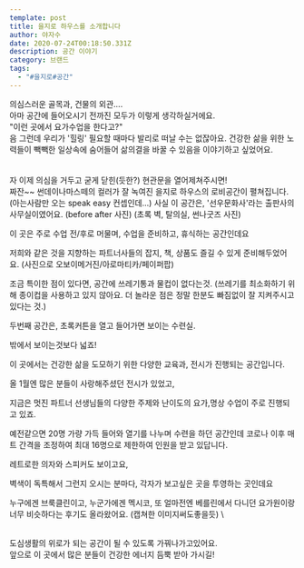 ```yaml
---
template: post
title: 을지로 하우스를 소개합니다
author: 야자수
date: 2020-07-24T00:18:50.331Z
description: 공간 이야기
category: 브랜드
tags:
  - "#을지로#공간"
---
```

의심스러운 골목과, 건물의 외관....\
아마 공간에 들어오시기 전까진 모두가 이렇게 생각하실거에요.\
"이런 곳에서 요가수업을 한다고?"\
음 그런데 우리가 '힐링' 필요할 때마다 발리로 떠날 수는 없잖아요.
건강한 삶을 위한 노력들이 빽빽한 일상속에 숨어들어 삶의결을 바꿀 수 있음을 이야기하고 싶었어요.\
\
\
자 이제 의심을 거두고 굳게 닫힌(듯한?) 현관문을 열어제쳐주시면!\
짜잔\~\~  썬데이나마스떼의 컬러가 잘 녹여진 을지로 하우스의 로비공간이 펼쳐집니다. (아는사람만 오는 speak easy 컨셉인데...) 사실 이 공간은, '선우문화사'라는 출판사의 사무실이였어요. (before after 사진) (초록 벽, 탈의실, 썬나굿즈 사진)

이 곳은 주로 수업 전/후로 머물며, 수업을 준비하고, 휴식하는 공간인데요

저희와 같은 것을 지향하는 파트너사들의 잡지, 책, 상품도 즐길 수 있게 준비해두었어요. (사진으로 오보이메거진/아로마티카/페이퍼팝)

조금 특이한 점이 있다면, 공간에 쓰레기통과 물컵이 없다는것. (쓰레기를 최소화하기 위해 종이컵을 사용하고 있지 않아요. 더 놀라운 점은 정말 한분도 빠짐없이 잘 지켜주시고 있다는 것.)



두번째 공간은, 초록커튼을 열고 들어가면 보이는 수련실.

밖에서 보이는것보다 넓죠! 

이 곳에서는 건강한 삶을 도모하기 위한 다양한 교육과, 전시가 진행되는 공간입니다.

올 1월엔 많은 분들이 사랑해주셨던 전시가 있었고, 

지금은 멋진 파트너 선생님들의 다양한 주제와 난이도의 요가,명상 수업이 주로 진행되고 있죠.

예전같으면 20명 가량 가득 들어와 열기를 나누며 수련을 하던 공간인데 코로나 이후 매트 간격을 조정하여 최대 16명으로 제한하여 인원을 받고 있답니다.

레트로한 의자와 스피커도 보이고요, 

벽색이 독특해서 그런지 오시는 분마다, 각자가 보고싶은 곳을 투영하는 곳인데요 

누구에겐 브룩클린이고, 누군가에겐 멕시코, 또 얼마전엔 베를린에서 다니던 요가원이랑 너무 비슷하다는 후기도 올라왔어요.  (캡쳐한 이미지써도좋을듯)
\

\
도심생활의 위로가 되는 공간이 될 수 있도록 가꿔나가고있어요.\
앞으로 이 곳에서 많은 분들이 건강한 에너지 듬뿍 받아 가시길!